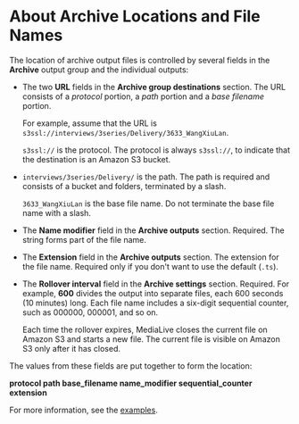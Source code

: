 # About Archive Locations and File Names<a name="about-archive-file-locations"></a>

The location of archive output files is controlled by several fields in the **Archive** output group and the individual outputs:
+ The two **URL** fields in the **Archive group destinations** section\. The URL consists of a *protocol* portion, a *path* portion and a *base filename* portion\. 

  For example, assume that the URL is `s3ssl://interviews/3series/Delivery/3633_WangXiuLan`\.

  `s3ssl://` is the protocol\. The protocol is always `s3ssl://`, to indicate that the destination is an Amazon S3 bucket\.
+ `interviews/3series/Delivery/` is the path\. The path is required and consists of a bucket and folders, terminated by a slash\.

  `3633_WangXiuLan` is the base file name\. Do not terminate the base file name with a slash\.
+ The **Name modifier** field in the **Archive outputs** section\. Required\. The string forms part of the file name\.
+ The **Extension** field in the **Archive outputs** section\. The extension for the file name\. Required only if you don't want to use the default \(`.ts`\)\.
+ The **Rollover interval** field in the **Archive settings** section\. Required\. For example, **600** divides the output into separate files, each 600 seconds \(10 minutes\) long\. Each file name includes a six\-digit sequential counter, such as 000000, 000001, and so on\. 

  Each time the rollover expires, MediaLive closes the current file on Amazon S3 and starts a new file\. The current file is visible on Amazon S3 only after it has closed\.

The values from these fields are put together to form the location:

**protocol path base\_filename name\_modifier sequential\_counter extension**

For more information, see the [examples](archive-examples.md)\. 